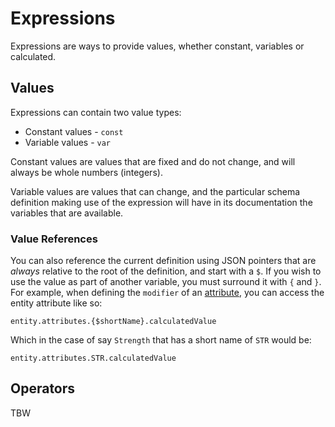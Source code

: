 # Expressions

Expressions are ways to provide values, whether constant, variables or calculated.

## Values

Expressions can contain two value types:

- Constant values - `const`
- Variable values - `var`

Constant values are values that are fixed and do not change, and will always be whole numbers (integers).

Variable values are values that can change, and the particular schema definition making use of the expression will have
in its documentation the variables that are available.

### Value References

You can also reference the current definition using JSON pointers that are _always_ relative to the root of the
definition, and start with a `$`.
If you wish to use the value as part of another variable, you must surround it with `{` and `}`.
For example, when defining the `modifier` of an [attribute](attributes.md),
you can access the entity attribute like so:

```
entity.attributes.{$shortName}.calculatedValue
```

Which in the case of say `Strength` that has a short name of `STR` would be:

```
entity.attributes.STR.calculatedValue
```

## Operators

TBW

